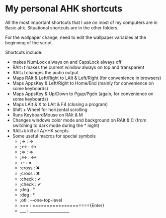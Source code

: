 # My personal AHK shortcuts

All the most important shortcuts that I use on most of my computers are in Basic.ahk. Situational shortcuts are in the other folders.

For the wallpaper change, need to edit the wallpaper variables at the beginning of the script.

Shortcuts include: 
	
* makes NumLock always on and CapsLock always off
* RAlt+t makes the current window always on top and transparent
* RAlt+l changes the audio output
* Maps RAlt & Left/Right to LAlt & Left/Right (for convenience in browsers)
* Maps AppsKey & Left/Right to Home/End (mainly for convenience on some keyboards)
* Maps AppsKey & Up/Down to Pgup/Pgdn (again, for convenience on some keyboards)
* Maps LAlt & X to LAlt & F4 (closing a program)
* Shift + Wheel for horizontal scrolling
* Runs KeyboardMouse on RAlt & M
* Changes windows color mode and background on RAlt & C (from switching to dark mode during the * night)
* RAlt+k kill all A/*HK scripts
* Some useful macros for special symbols
    * ;-> : →
    * ;<-> : ↔ 
    * ;=> : ⇒
    * ;<=> : ⇔
    * +- : ±
    * :cross : ❌
    * ;cross : ❌
    * :check : ✔
    * ;check : ✔
    * ;deg : °
    * :deg : °
    * ;otl : --one-top-level
    * === : ===================={Enter}
    * ___ : ____________________
